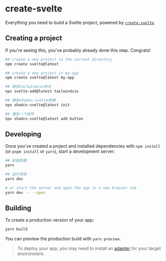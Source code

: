 # create-svelte

Everything you need to build a Svelte project, powered by [`create-svelte`](https://github.com/sveltejs/kit/tree/main/packages/create-svelte).

## Creating a project

If you're seeing this, you've probably already done this step. Congrats!

```bash
## create a new project in the current directory
npm create svelte@latest

## create a new project in my-app
npm create svelte@latest my-app

## 增加tailwindcss样式
npx svelte-add@latest tailwindcss

## 增加shadcn-svelte依赖
npx shadcn-svelte@latest init

## 增加一个组件
npx shadcn-svelte@latest add button

```

## Developing

Once you've created a project and installed dependencies with `npm install` (or `pnpm install` or `yarn`), start a development server:

```bash
## 安装依赖
yarn

## 运行项目
yarn dev

# or start the server and open the app in a new browser tab
yarn dev -- --open
```

## Building

To create a production version of your app:

```bash
yarn build
```

You can preview the production build with `yarn preview`.

> To deploy your app, you may need to install an [adapter](https://kit.svelte.dev/docs/adapters) for your target environment.
